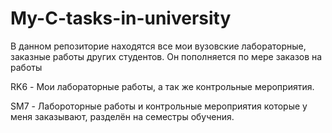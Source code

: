 # My-C-tasks-in-university 
В данном репозиторие находятся все мои вузовские лабораторные, заказные работы других студентов.
Он пополняется по мере заказов на работы

RK6 - Мои лабораторные работы, а так же контрольные мероприятия.

SM7 - Лабороторные работы и контрольные мероприятия которые у меня заказывают, разделён на семестры обучения.

